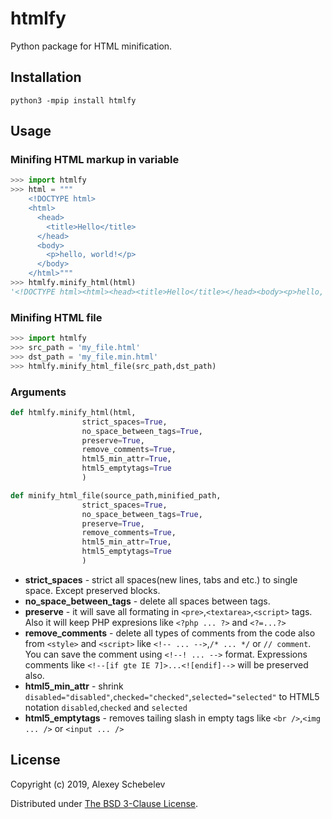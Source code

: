 # htmlfy
Python package for HTML minification.  

## Installation
```shell
python3 -mpip install htmlfy
```

## Usage

### Minifing HTML markup in variable

```python
>>> import htmlfy
>>> html = """
    <!DOCTYPE html>
    <html>
      <head>
        <title>Hello</title>
      </head>
      <body>
        <p>hello, world!</p>
      </body>
    </html>"""
>>> htmlfy.minify_html(html)
'<!DOCTYPE html><html><head><title>Hello</title></head><body><p>hello, world!</p></body></html>'
```

### Minifing HTML file

```python
>>> import htmlfy
>>> src_path = 'my_file.html'
>>> dst_path = 'my_file.min.html'
>>> htmlfy.minify_html_file(src_path,dst_path)
```

### Arguments

```python
def htmlfy.minify_html(html,
                strict_spaces=True,
                no_space_between_tags=True,
                preserve=True,
                remove_comments=True,
                html5_min_attr=True,
                html5_emptytags=True
                )

def minify_html_file(source_path,minified_path,
                strict_spaces=True,
                no_space_between_tags=True,
                preserve=True,
                remove_comments=True,
                html5_min_attr=True,
                html5_emptytags=True
                )
```

* **strict_spaces** - strict all spaces(new lines, tabs and etc.) to single space. Except preserved blocks.
* **no_space_between_tags** - delete all spaces between tags.
* **preserve** - it will save all formating in `<pre>`,`<textarea>`,`<script>` tags. Also it will keep PHP expresions like `<?php ... ?>` and `<?=...?>`
* **remove_comments** - delete all types of comments from the code also from `<style>` and `<script>` like `<!-- ... -->`,`/* ... */` or `// comment`. You can save the comment using `<!--! ... -->` format. Expressions comments like `<!--[if gte IE 7]>...<![endif]-->` will be preserved also. 
* **html5_min_attr** - shrink `disabled="disabled"`,`checked="checked"`,`selected="selected"` to HTML5 notation `disabled`,`checked` and `selected` 
* **html5_emptytags** - removes tailing slash in empty tags like `<br />`,`<img ... />` or `<input ... />`

## License

Copyright (c) 2019, Alexey Schebelev

Distributed under [The BSD 3-Clause License](http://opensource.org/licenses/BSD-3-Clause).
